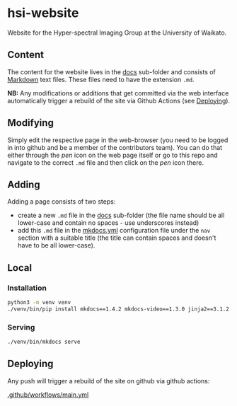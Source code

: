 # hsi-website
Website for the Hyper-spectral Imaging Group at the University of Waikato.

## Content

The content for the website lives in the [docs](docs) sub-folder and consists
of [Markdown](https://github.github.com/gfm/) text files. These files need
to have the extension `.md`.

**NB:** Any modifications or additions that get committed via the web interface
automatically trigger a rebuild of the site via Github Actions (see 
[Deploying](#deploying)).

## Modifying

Simply edit the respective page in the web-browser (you need to be logged in 
into github and be a member of the contributors team). You can do that either
through the *pen* icon on the web page itself or go to this repo and navigate
to the correct `.md` file and then click on the *pen* icon there.

## Adding

Adding a page consists of two steps:

* create a new `.md` file in the [docs](docs) sub-folder (the file name should 
  be all lower-case and contain no spaces - use underscores instead)
* add this `.md` file in the [mkdocs.yml](mkdocs.yml) configuration file
  under the `nav` section with a suitable title (the title can contain spaces 
  and doesn't have to be all lower-case).
  

## Local

### Installation

```bash
python3 -m venv venv
./venv/bin/pip install mkdocs==1.4.2 mkdocs-video==1.3.0 jinja2==3.1.2 "Markdown<3.4.0" mkdocs-table-reader-plugin==1.1.0 mkdocs-material==8.5.10
```

### Serving

```bash
./venv/bin/mkdocs serve
```

## Deploying

Any push will trigger a rebuild of the site on github via github actions:

[.github/workflows/main.yml](.github/workflows/main.yml)
